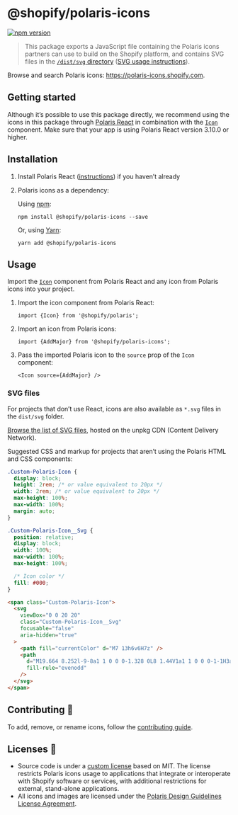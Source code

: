 # @shopify/polaris-icons

[![npm version](https://img.shields.io/npm/v/@shopify/polaris-icons.svg?style=flat)](https://www.npmjs.com/package/@shopify/polaris-icons)

> This package exports a JavaScript file containing the Polaris icons partners can use to build on the Shopify platform, and contains SVG files in the [`/dist/svg` directory](https://unpkg.com/@shopify/polaris-icons/dist/svg/) ([SVG usage instructions](#svg-files)).

Browse and search Polaris icons: <https://polaris-icons.shopify.com>.

## Getting started

Although it’s possible to use this package directly, we recommend using the icons in this package through [Polaris React](https://github.com/Shopify/polaris-react) in combination with the [`Icon`](https://polaris.shopify.com/components/images-and-icons/icon) component. Make sure that your app is using Polaris React version 3.10.0 or higher.

## Installation

1. Install Polaris React ([instructions](https://polaris.shopify.com/components/get-started)) if you haven’t already
2. Polaris icons as a dependency:

   Using [npm](https://www.npmjs.com/):

   ```
   npm install @shopify/polaris-icons --save
   ```

   Or, using [Yarn](https://yarnpkg.com/en/):

   ```
   yarn add @shopify/polaris-icons
   ```

## Usage

Import the [`Icon`](https://polaris.shopify.com/components/images-and-icons/icon) component from Polaris React and any icon from Polaris icons into your project.

1. Import the icon component from Polaris React:

   ```tsx
   import {Icon} from '@shopify/polaris';
   ```

2. Import an icon from Polaris icons:

   ```tsx
   import {AddMajor} from '@shopify/polaris-icons';
   ```

3. Pass the imported Polaris icon to the `source` prop of the `Icon` component:

   ```tsx
   <Icon source={AddMajor} />
   ```

### SVG files

For projects that don’t use React, icons are also available as `*.svg` files in the `dist/svg` folder.

[Browse the list of SVG files](https://unpkg.com/@shopify/polaris-icons/dist/svg/), hosted on the unpkg CDN (Content Delivery Network).

Suggested CSS and markup for projects that aren’t using the Polaris HTML and CSS components:

```css
.Custom-Polaris-Icon {
  display: block;
  height: 2rem; /* or value equivalent to 20px */
  width: 2rem; /* or value equivalent to 20px */
  max-height: 100%;
  max-width: 100%;
  margin: auto;
}

.Custom-Polaris-Icon__Svg {
  position: relative;
  display: block;
  width: 100%;
  max-width: 100%;
  max-height: 100%;

  /* Icon color */
  fill: #000;
}
```

```html
<span class="Custom-Polaris-Icon">
  <svg
    viewBox="0 0 20 20"
    class="Custom-Polaris-Icon__Svg"
    focusable="false"
    aria-hidden="true"
  >
    <path fill="currentColor" d="M7 13h6v6H7z" />
    <path
      d="M19.664 8.252l-9-8a1 1 0 0 0-1.328 0L8 1.44V1a1 1 0 0 0-1-1H3a1 1 0 0 0-1 1v5.773L.336 8.252a1.001 1.001 0 0 0 1.328 1.496L2 9.449V19a1 1 0 0 0 1 1h14a1 1 0 0 0 1-1V9.449l.336.299a.997.997 0 0 0 1.411-.083 1.001 1.001 0 0 0-.083-1.413zM16 18h-2v-5a1 1 0 0 0-1-1H7a1 1 0 0 0-1 1v5H4V7.671l6-5.333 6 5.333V18zm-8 0v-4h4v4H8zM4 2h2v1.218L4 4.996V2z"
      fill-rule="evenodd"
    />
  </svg>
</span>
```

## Contributing 🙌

To add, remove, or rename icons, follow the [contributing guide](https://github.com/Shopify/polaris/blob/main/polaris-icons/CONTRIBUTING.md).

## Licenses 📝

- Source code is under a [custom license](https://unpkg.com/browse/@shopify/polaris-icons/LICENSE.md) based on MIT. The license restricts Polaris icons usage to applications that integrate or interoperate with Shopify software or services, with additional restrictions for external, stand-alone applications.
- All icons and images are licensed under the [Polaris Design Guidelines License Agreement](https://polaris.shopify.com/legal/license).
